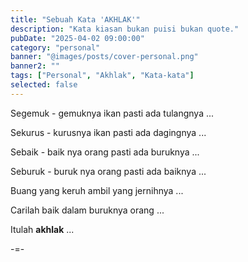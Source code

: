 ```yaml
---
title: "Sebuah Kata 'AKHLAK'"
description: "Kata kiasan bukan puisi bukan quote."
pubDate: "2025-04-02 09:00:00"
category: "personal"
banner: "@images/posts/cover-personal.png"
banner2: ""
tags: ["Personal", "Akhlak", "Kata-kata"]
selected: false
---
```


Segemuk - gemuknya ikan pasti ada tulangnya ...

Sekurus - kurusnya ikan pasti ada dagingnya ...

Sebaik - baik nya orang pasti ada buruknya ...

Seburuk - buruk nya orang pasti ada baiknya ...

Buang yang keruh ambil yang jernihnya ...

Carilah baik dalam buruknya orang ...

Itulah __akhlak__ ...

-=-
